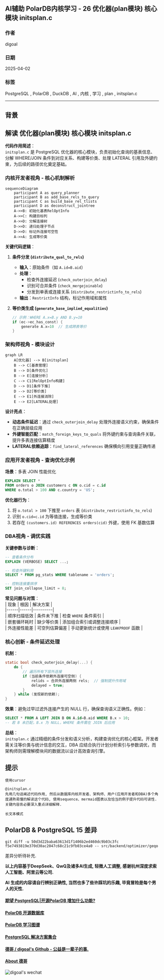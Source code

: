 ## AI辅助 PolarDB内核学习 - 26 优化器(plan模块) 核心模块 initsplan.c   
    
### 作者    
digoal    
    
### 日期    
2025-04-02    
    
### 标签    
PostgreSQL , PolarDB , DuckDB , AI , 内核 , 学习 , plan , initsplan.c   
    
----    
    
## 背景    
    
## 解读 优化器(plan模块) 核心模块 initsplan.c   
  
**代码作用简述**：  
`initsplan.c` 是 PostgreSQL 优化器的核心模块，负责初始化查询的基表信息、分解 WHERE/JOIN 条件到对应关系、构建等价类、处理 LATERAL 引用及外键约束，为后续的路径优化奠定基础。

### **内核开发者视角 - 核心机制解析**  
```mermaid
sequenceDiagram
    participant A as query_planner
    participant B as add_base_rels_to_query
    participant C as build_base_rel_tlists
    participant D as deconstruct_jointree
    A->>B: 初始化基表RelOptInfo
    A->>C: 构建目标列
    A->>D: 分解连接树
    D->>D: 递归处理子节点
    D->>D: 标记外连接可空性
    A->>A: 生成等价类
```

**关键代码逻辑**：  
1. **条件分发 (`distribute_qual_to_rels`)**  
   - **输入**：原始条件（如 `A.id=B.aid`）
   - **处理**：
     - 检查外连接延迟 (`check_outerjoin_delay`)
     - 识别可合并条件 (`check_mergejoinable`)
     - 分发到单表或连接关系 (`distribute_restrictinfo_to_rels`)
   - **输出**：`RestrictInfo` 结构，标记作用域和属性

2. **等价类生成 (`generate_base_implied_equalities`)**  
   ```c
   // 示例：WHERE A.x=B.y AND B.y=10
   if (ec->ec_has_const) {
       generate A.x=10  // 生成跨表等价
   }
   ```

### **架构师视角 - 模块设计**  
```mermaid
graph LR
    A[优化器] --> B[initsplan]
    B --> C[基表管理]
    B --> D[条件优化]
    B --> E[连接分析]
    C --> C1[RelOptInfo构建]
    D --> D1[条件下推]
    D --> D2[等价类]
    E --> E1[外连接消除]
    E --> E2[LATERAL处理]
```

**设计亮点**：  
- **动态条件延迟**：通过 `check_outerjoin_delay` 处理外连接语义约束，确保条件在正确层级应用  
- **外键智能匹配**：`match_foreign_keys_to_quals` 将外键约束与查询条件关联，提升多表连接估算精度  
- **LATERAL依赖追踪**：`find_lateral_references` 确保横向引用变量正确传递  

### **应用开发者视角 - 查询优化示例**  
**场景**：多表 JOIN 性能优化  
```sql
EXPLAIN SELECT * 
FROM orders o JOIN customers c ON o.cid = c.id
WHERE o.total > 100 AND c.country = 'US';
```
**优化器行为**：  
1. 将 `o.total > 100` 下推至 `orders` 表 (`distribute_restrictinfo_to_rels`)  
2. 识别 `o.cid=c.id` 为等值连接，生成等价类  
3. 若存在 `(customers.id) REFERENCES orders(cid)` 外键，使用 FK 基数估算  

### **DBA视角 - 调优实践**  
**关键参数与诊断**：  
```sql
-- 查看条件分布
EXPLAIN (VERBOSE) SELECT ...;

-- 检查外键利用
SELECT * FROM pg_stats WHERE tablename = 'orders';

-- 控制连接重排序
SET join_collapse_limit = 8; 
```

**常见问题与对策**：  
| 现象 | 根因 | 解决方案 |  
|------|------|----------|  
| 顺序扫描低效 | 条件未下推 | 检查 `WHERE` 条件索引 |  
| 嵌套循环耗时 | 缺少等价类 | 添加组合索引或调整连接顺序 |  
| 外连接性能差 | 可空列估算偏差 | 手动更新统计或使用 `LEAKPROOF` 函数 |  


### **核心创新 - 条件延迟处理**  
**机制**：  
```c
static bool check_outerjoin_delay(...) {
    do {
        // 遍历所有下层外连接
        if (当前条件依赖外连接可空侧) {
            relids = 合并外连接两侧 rels;  // 强制提升作用域
            delayed = true;
        }
    } while (发现新的依赖);
}
```
**效果**：避免过早过滤外连接产生的 NULL 行，确保查询语义正确性。例如：  
```sql
SELECT * FROM A LEFT JOIN B ON A.id=B.aid WHERE B.x > 10;
-- 若 B 未匹配，B.x 为 NULL，WHERE 条件需在 JOIN 后应用
```

**总结**：  
`initsplan.c` 通过精细的条件分发和语义分析，构建查询优化的核心框架。开发者需关注等价类与统计信息的交互，DBA 应结合执行计划分析索引与参数调优，而架构师则需理解模块间的数据流以设计高效查询引擎。
  
  
## 提示    
```    
使用cursor    
    
@initsplan.c  
先用几句话阐述代码作用, 然后从数据库内核开发者、架构师、用户(应用开发者和DBA)多个角度通熟易懂的解读这个代码, 使用sequence、mermaid图表以及恰当的例子提升代码可读性. 关键内容务必要深入重点详细解释.    
    
长文本模式    
```    
    
## PolarDB & PostgreSQL 15 差异    
```    
git diff -u 50d3d22baba63613d1f1406b2ed460dc9b03c3fc f5e7493819e370d30ac2047c68c21c9fb03ce4a0 -- src/backend/optimizer/geqo    
```    
    
差异分析待补充.    
    
<b> 以上内容基于DeepSeek、QwQ及诸多AI生成, 轻微人工调整, 感谢杭州深度求索人工智能、阿里云等公司. </b>    
    
<b> AI 生成的内容请自行辨别正确性, 当然也多了些许踩坑的乐趣, 毕竟冒险是每个男人的天性.  </b>    
    
  
#### [期望 PostgreSQL|开源PolarDB 增加什么功能?](https://github.com/digoal/blog/issues/76 "269ac3d1c492e938c0191101c7238216")
  
  
#### [PolarDB 开源数据库](https://openpolardb.com/home "57258f76c37864c6e6d23383d05714ea")
  
  
#### [PolarDB 学习图谱](https://www.aliyun.com/database/openpolardb/activity "8642f60e04ed0c814bf9cb9677976bd4")
  
  
#### [PostgreSQL 解决方案集合](../201706/20170601_02.md "40cff096e9ed7122c512b35d8561d9c8")
  
  
#### [德哥 / digoal's Github - 公益是一辈子的事.](https://github.com/digoal/blog/blob/master/README.md "22709685feb7cab07d30f30387f0a9ae")
  
  
#### [About 德哥](https://github.com/digoal/blog/blob/master/me/readme.md "a37735981e7704886ffd590565582dd0")
  
  
![digoal's wechat](../pic/digoal_weixin.jpg "f7ad92eeba24523fd47a6e1a0e691b59")
  
